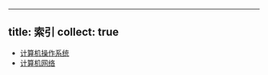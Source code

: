 
---
title: 索引
collect: true
---

<style>
footer .metadata a[title='索引 [index]'] {
  display: none;
}
</style>

- [计算机操作系统](/408/operating-system/index.md)
- [计算机网络](/408/network/index.md)

